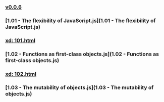### [v0.0.6](https://github.com/littleflute/pro-javascript-design-patterns/edit/master/Source%20Code/Chapter01/readme.md)
### [1.01 - The flexibility of JavaScript.js](1.01 - The flexibility of JavaScript.js)
### [xd: 101.html](101.html)
### [1.02 - Functions as first-class objects.js](1.02 - Functions as first-class objects.js)
### [xd: 102.html](102.html)

### [1.03 - The mutability of objects.js](1.03 - The mutability of objects.js)
